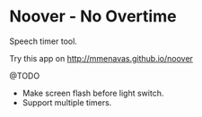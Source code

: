 # Noover - No Overtime

Speech timer tool.

Try this app on http://mmenavas.github.io/noover

@TODO
- Make screen flash before light switch.
- Support multiple timers.
